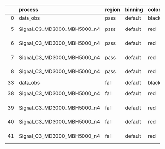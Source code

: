 |    | process                     | region   | binning   | color   | process_type   |   scale | variation   | source_filename                                                      | source_histname    | alias                       | title     |   combine_idx |     lnN |   shapes | syst_type   | direction   | variation_alias   |
|---:|:----------------------------|:---------|:----------|:--------|:---------------|--------:|:------------|:---------------------------------------------------------------------|:-------------------|:----------------------------|:----------|--------------:|--------:|---------:|:------------|:------------|:------------------|
|  0 | data_obs                    | pass     | default   | black   | DATA           |       1 | nominal     | ./histograms_for_2DAlphabet_v18//BH_Data.root                        | hpass              | Data                        | Data      |           nan | nan     |      nan | nan         | nan         | nan               |
|  5 | Signal_C3_MD3000_MBH5000_n4 | pass     | default   | red     | SIGNAL         |       1 | lumi        | ./histograms_for_2DAlphabet_v18//BH_Signal_C3_MD3000_MBH5000_n4.root | hpass              | Signal_C3_MD3000_MBH5000_n4 | BH signal |           nan |   1.016 |      nan | lnN         | nan         | nan               |
|  6 | Signal_C3_MD3000_MBH5000_n4 | pass     | default   | red     | SIGNAL         |       1 | SVM         | ./histograms_for_2DAlphabet_v18//BH_Signal_C3_MD3000_MBH5000_n4.root | hpass_SVMsyst_up   | Signal_C3_MD3000_MBH5000_n4 | BH signal |           nan | nan     |        1 | shapes      | Up          | SVMsyst           |
|  7 | Signal_C3_MD3000_MBH5000_n4 | pass     | default   | red     | SIGNAL         |       1 | SVM         | ./histograms_for_2DAlphabet_v18//BH_Signal_C3_MD3000_MBH5000_n4.root | hpass_SVMsyst_down | Signal_C3_MD3000_MBH5000_n4 | BH signal |           nan | nan     |        1 | shapes      | Down        | SVMsyst           |
|  8 | Signal_C3_MD3000_MBH5000_n4 | pass     | default   | red     | SIGNAL         |       1 | nominal     | ./histograms_for_2DAlphabet_v18//BH_Signal_C3_MD3000_MBH5000_n4.root | hpass              | Signal_C3_MD3000_MBH5000_n4 | BH signal |           nan | nan     |      nan | nan         | nan         | nan               |
| 33 | data_obs                    | fail     | default   | black   | DATA           |       1 | nominal     | ./histograms_for_2DAlphabet_v18//BH_Data.root                        | hfail              | Data                        | Data      |           nan | nan     |      nan | nan         | nan         | nan               |
| 38 | Signal_C3_MD3000_MBH5000_n4 | fail     | default   | red     | SIGNAL         |       1 | lumi        | ./histograms_for_2DAlphabet_v18//BH_Signal_C3_MD3000_MBH5000_n4.root | hfail              | Signal_C3_MD3000_MBH5000_n4 | BH signal |           nan |   1.016 |      nan | lnN         | nan         | nan               |
| 39 | Signal_C3_MD3000_MBH5000_n4 | fail     | default   | red     | SIGNAL         |       1 | SVM         | ./histograms_for_2DAlphabet_v18//BH_Signal_C3_MD3000_MBH5000_n4.root | hfail_SVMsyst_up   | Signal_C3_MD3000_MBH5000_n4 | BH signal |           nan | nan     |        1 | shapes      | Up          | SVMsyst           |
| 40 | Signal_C3_MD3000_MBH5000_n4 | fail     | default   | red     | SIGNAL         |       1 | SVM         | ./histograms_for_2DAlphabet_v18//BH_Signal_C3_MD3000_MBH5000_n4.root | hfail_SVMsyst_down | Signal_C3_MD3000_MBH5000_n4 | BH signal |           nan | nan     |        1 | shapes      | Down        | SVMsyst           |
| 41 | Signal_C3_MD3000_MBH5000_n4 | fail     | default   | red     | SIGNAL         |       1 | nominal     | ./histograms_for_2DAlphabet_v18//BH_Signal_C3_MD3000_MBH5000_n4.root | hfail              | Signal_C3_MD3000_MBH5000_n4 | BH signal |           nan | nan     |      nan | nan         | nan         | nan               |